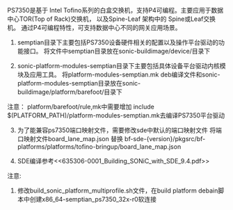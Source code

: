  PS7350是基于 Intel Tofino系列的白盒交换机，支持P4可编程。主要应用于数据中心TOR(Top of Rack)交换机，
 以及Spine-Leaf 架构中的 Spine或Leaf交换机。 通过P4可编程特性，可支持数据中心不同的网关应用场景。 


1. semptian目录下主要包括PS7350设备硬件相关的配置以及操作平台驱动的功能接口。
将文件中semptian目录放在sonic-buildimage/device/目录下


2. sonic-platform-modules-semptian目录下主要包括具体设备平台驱动内核模块及应用工具。
将platform-modules-semptian.mk deb编译文件和sonic-platform-modules-semptian目录放在sonic-buildimage/platform/barefoot/目录下

注意：
  platform/barefoot/rule,mk中需要增加
  include $(PLATFORM_PATH)/platform-modules-semptian.mk去编译PS7350平台驱动

3. 为了能兼容ps7350端口映射文件，需要修改sde中默认的端口映射文件
将端口映射文件board_lane_map.json 替换 bf-sde-{version}/pkgsrc/bf-platforms/platforms/tofino-bringup/board_lane_map.json

4. SDE编译参考<<635306-0001_Building_SONiC_with_SDE_9.4.pdf>>

注意:
1. 修改build_sonic_platform_multiprofile.sh文件，在build platform debain脚本中创建x86_64-semptian_ps7350_32x-r0软连接

